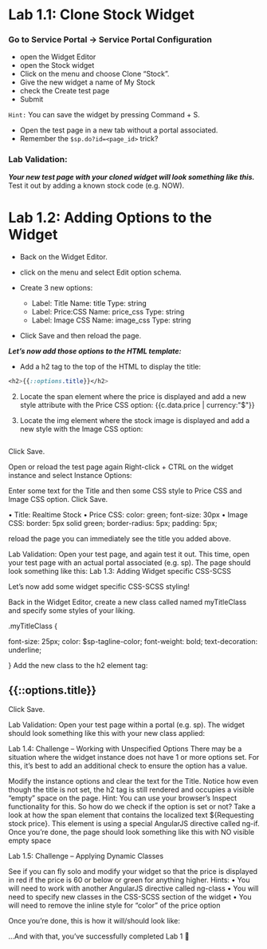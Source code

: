 # Lab 1.1: Clone Stock Widget
### Go to Service Portal -> Service Portal Configuration 
- open the Widget Editor
- open the Stock widget
- Click on the menu and choose Clone “Stock”. 
- Give the new widget a name of My Stock 
- check the Create test page 
- Submit

`Hint:` You can save the widget by pressing Command + S.

- Open the test page in a new tab without a portal associated. 
- Remember the `$sp.do?id=<page_id>` trick?

### Lab Validation:
***Your new test page with your cloned widget will look something like this.*** 
Test it out by adding a known stock code (e.g. NOW).

# Lab 1.2: Adding Options to the Widget

- Back on the Widget Editor.
- click on the menu and select Edit option schema.
- Create 3 new options:
  - Label: Title		  Name: title 		Type: string
  - Label: Price:CSS	Name: price_css	Type: string
  - Label: Image CSS	Name: image_css	Type: string

- Click Save and then reload the page.

***Let’s now add those options to the HTML template:***

- Add a h2 tag to the top of the HTML to display the title:
```CSS
<h2>{{::options.title}}</h2>
```
2.	Locate the span element where the price is displayed and add a new style attribute with the Price CSS option:
<span style={{::options.price_css}}>{{c.data.price | currency:"$"}}</span>

3.	Locate the img element where the stock image is displayed and add a new style with the Image CSS option:
<img style={{::options.image_css}} ng-src="http://chart.finance.yahoo.com/z?s={{c.data.symbol}}&t=1d&z=l"/>

Click Save.

Open or reload the test page again
Right-click + CTRL on the widget instance and select Instance Options:

Enter some text for the Title and then some CSS style to Price CSS and Image CSS option. Click Save.

•	Title:	 	Realtime Stock
•	Price CSS:	color: green;  font-size: 30px
•	Image CSS:	border: 5px solid green; border-radius: 5px; padding: 5px;

reload the page 
you can immediately see the title you added above.

Lab Validation:
Open your test page, and again test it out. This time, open your test page with an actual portal associated (e.g. sp). The page should look something like this: 
Lab 1.3: Adding Widget specific CSS-SCSS

Let’s now add some widget specific CSS-SCSS styling!

Back in the Widget Editor,
create a new class called named myTitleClass and specify some styles of your liking.

.myTitleClass {
  
  font-size: 25px;
  color: $sp-tagline-color;
  font-weight: bold;
  text-decoration: underline;
    
}
Add the new class to the h2 element tag:

<h2 class="myTitleClass">{{::options.title}}</h2>

Click Save.


Lab Validation:
Open your test page within a portal (e.g. sp). The widget should look something like this with your new class applied:

Lab 1.4: Challenge – Working with Unspecified Options
There may be a situation where the widget instance does not have 1 or more options set.
For this, it’s best to add an additional check to ensure the option has a value.

Modify the instance options and clear the text for the Title. 
Notice how even though the title is not set, the h2 tag is still rendered and occupies a visible “empty” space on the page. 
Hint: You can use your browser’s Inspect functionality for this.
So how do we check if the option is set or not?
Take a look at how the span element that contains the localized text ${Requesting stock price}. 
This element is using a special AngularJS directive called ng-if. 
Once you’re done, the page should look something like this with NO visible empty space

Lab 1.5: Challenge – Applying Dynamic Classes

See if you can fly solo and modify your widget so that the price is 
displayed in red if the price is 60 or below or green for anything higher.
Hints:
•	You will need to work with another AngularJS directive called ng-class
•	You will need to specify new classes in the CSS-SCSS section of the widget
•	You will need to remove the inline style for “color” of the price option


Once you’re done, this is how it will/should look like: 


…And with that, you’ve successfully completed Lab 1 

